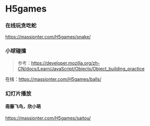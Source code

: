 # H5games

### 在线玩贪吃蛇

<https://massionter.com/H5games/snake/>

### 小球碰撞

> 参考：<https://developer.mozilla.org/zh-CN/docs/Learn/JavaScript/Objects/Object_building_practice>

在线：https://massionter.com/H5games/balls/

### 幻灯片播放

#### 斋藤飞鸟，欣小萌

https://massionter.com/H5games/saitou/
